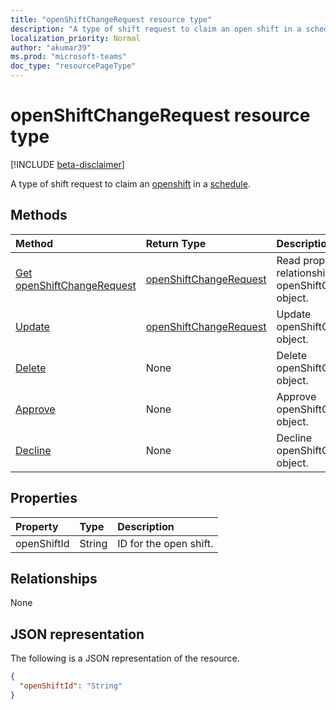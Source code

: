 ```yaml
---
title: "openShiftChangeRequest resource type"
description: "A type of shift request to claim an open shift in a schedule."
localization_priority: Normal
author: "akumar39"
ms.prod: "microsoft-teams"
doc_type: "resourcePageType"
---
```


# openShiftChangeRequest resource type

[!INCLUDE [beta-disclaimer](../../includes/beta-disclaimer.md)]

A type of shift request to claim an [openshift](../resources/openshift.md) in a [schedule](../resources/schedule.md).

## Methods

| Method       | Return Type | Description |
|:-------------|:------------|:------------|
| [Get openShiftChangeRequest](../api/openshiftchangerequest-get.md) | [openShiftChangeRequest](openshiftchangerequest.md) | Read properties and relationships of openShiftChangeRequest object. |
| [Update](../api/openshiftchangerequest-update.md) | [openShiftChangeRequest](openshiftchangerequest.md) | Update openShiftChangeRequest object. |
| [Delete](../api/openshiftchangerequest-delete.md) | None | Delete openShiftChangeRequest object. |
|[Approve](../api/openshiftchangerequest-approve.md)|None|Approve  openShiftChangeRequest object.|
|[Decline](../api/openshiftchangerequest-decline.md)|None| Decline openShiftChangeRequest object.|

## Properties

| Property     | Type        | Description |
|:-------------|:------------|:------------|
|openShiftId|String| ID for the open shift.|

## Relationships

None

## JSON representation

The following is a JSON representation of the resource.

<!-- {
  "blockType": "resource",
  "optionalProperties": [

  ],
  "@odata.type": "microsoft.graph.openShiftChangeRequest",
  "baseType": ""
}-->

```json
{
  "openShiftId": "String"
}
```

<!-- uuid: 16cd6b66-4b1a-43a1-adaf-3a886856ed98
2019-02-04 14:57:30 UTC -->
<!-- {
  "type": "#page.annotation",
  "description": "openShiftChangeRequest resource",
  "keywords": "",
  "section": "documentation",
  "tocPath": ""
}-->